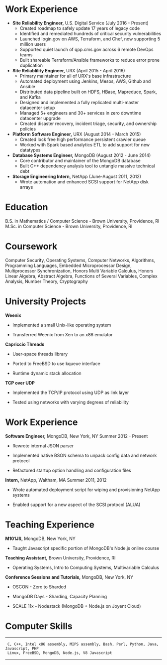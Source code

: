 Work Experience
===============

- **Site Reliability Engineer,** U.S. Digital Service (July 2016 - Present)
    -   Created roadmap to safely update 17 years of legacy code
    -   Identified and remediated hundreds of critical security
        vulnerabilities
    -   Launched login.gov on AWS, Terraform, and Chef, now supporting 5
        million users
    -   Supported quiet launch of qpp.cms.gov across 6 remote DevOps teams
    -   Built shareable Terraform/Ansible frameworks to reduce error prone
        duplication
- **Site Reliablility Engineer,** URX (April 2015 - April 2016)
    -   Primary maintainer for all of URX's base infrastructure
    -   Automated deployment using Jenkins, Mesos, AWS, Github and Ansible
    -   Distributed data pipeline built on HDFS, HBase, Mapreduce, Spark,
        and Kafka
    -   Designed and implemented a fully replicated multi-master datacenter
        setup
    -   Managed 5+ engineers and 30+ services in zero downtime datacenter
        upgrade
    -   Created disaster recovery, incident triage, security, and ownership
        policies
- **Platform Software Engineer,** URX (August 2014 - March 2015)
    -   Created lock free high performance persistent crawler queue
    -   Worked with Spark based analytics ETL to add support for new
        datatypes
- **Database Systems Engineer,** MongoDB (August 2012 - June 2014)
    -   Core contributor and maintainer of the MongoDB database
    -   Built C++ dependency analysis tool to untangle massive technical
        debt
- **Storage Engineering Intern,** NetApp (June-August 2011, 2012)
    -   Wrote automation and enhanced SCSI support for NetApp disk arrays

Education
=========

B.S. in Mathematics / Computer Science - Brown University, Providence,
RI\
M.Sc. in Computer Science - Brown University, Providence, RI

Coursework
==========

Computer Security, Operating Systems, Computer Networks, Algorithms,
Programming Languages, Embedded Microprocessor Design, Multiprocessor
Synchronization, Honors Multi Variable Calculus, Honors Linear Algebra,
Abstract Algebra, Functions of Several Variables, Complex Analysis,
Number Theory, Cryptography

University Projects
===================

**Weenix**

-   Implemented a small Unix-like operating system

-   Transferred Weenix from Xen to an x86 emulator

**Capriccio Threads**

-   User-space threads library

-   Ported to FreeBSD to use kqueue interface

-   Runtime dynamic stack allocation

**TCP over UDP**

-   Implemented the TCP/IP protocol using UDP as link layer

-   Tested using networks with varying degrees of reliability

Work Experience
===============

**Software Engineer,** MongoDB, New York, NY Summer 2012 - Present

-   Rewrote internal JSON parser

-   Implemented native BSON schema to unpack config data and network
    protocol

-   Refactored startup option handling and configuration files

**Intern,** NetApp, Waltham, MA Summer 2011, 2012

-   Wrote automated deployment script for wiping and provisioning NetApp
    systems

-   Enabled support for a new aspect of the SCSI protocol (ALUA)

Teaching Experience
===================

**M101JS,** MongoDB, New York, NY

-   Taught Javascript specific portion of MongoDB's Node.js online
    course

**Teaching Assistant,** Brown University, Providence, RI

-   Operating Systems, Intro to Computing Systems, Multivariable
    Calculus

**Conference Sessions and Tutorials,** MongoDB, New York, NY

-   OSCON - Zero to Sharded

-   MongoDB Days - Sharding, Capacity Planning

-   SCALE 11x - Nodestack (MongoDB + Node.js on Joyent Cloud)

Computer Skills
===============

  -- --------------------------------------------------------------------------------------
     C, C++, Intel x86 assembly, MIPS assembly, Bash, Perl, Python, Java, Javascript, PHP
     Linux, FreeBSD, MongoDB, Node.js, V8 Javascript
  -- --------------------------------------------------------------------------------------
